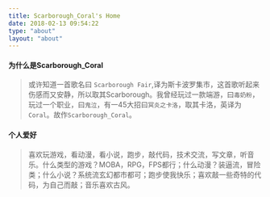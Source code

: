 ```yaml
---
title: Scarborough_Coral's Home
date: 2018-02-13 09:54:22
type: "about"
layout: "about"
---
```


#### 为什么是Scarborough_Coral

> 或许知道一首歌名曰 ``Scarborough Fair``,译为斯卡波罗集市，这首歌听起来伤感而又安静，所以取其Scarborough。我曾经玩过一款端游，曰``毒奶粉``，玩过一个职业，曰``鬼泣``，有一45大招曰``冥炎之卡洛``，取其卡洛，英译为``Coral``。故作``Scarborough_Coral``。

#### 个人爱好
> 喜欢玩游戏，看动漫，看小说，跑步，敲代码，技术交流，写文章，听音乐。什么类型的游戏？MOBA，RPG，FPS都行；什么动漫？装逼流，冒险类；什么小说？系统流玄幻都市都可；跑步使我快乐；喜欢敲一些奇特的代码，为自己而敲；音乐喜欢古风。

